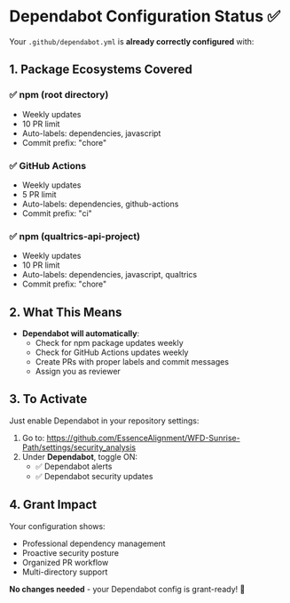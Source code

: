 # Dependabot Configuration Status ✅

Your `.github/dependabot.yml` is **already correctly configured** with:

## 1. Package Ecosystems Covered

### ✅ npm (root directory)

- Weekly updates
- 10 PR limit
- Auto-labels: dependencies, javascript
- Commit prefix: "chore"

### ✅ GitHub Actions

- Weekly updates  
- 5 PR limit
- Auto-labels: dependencies, github-actions
- Commit prefix: "ci"

### ✅ npm (qualtrics-api-project)

- Weekly updates
- 10 PR limit
- Auto-labels: dependencies, javascript, qualtrics
- Commit prefix: "chore"

## 2. What This Means

- **Dependabot will automatically**:
  - Check for npm package updates weekly
  - Check for GitHub Actions updates weekly
  - Create PRs with proper labels and commit messages
  - Assign you as reviewer

## 3. To Activate

Just enable Dependabot in your repository settings:

1. Go to: <https://github.com/EssenceAlignment/WFD-Sunrise-Path/settings/security_analysis>
2. Under **Dependabot**, toggle ON:
   - ✅ Dependabot alerts
   - ✅ Dependabot security updates

## 4. Grant Impact

Your configuration shows:

- Professional dependency management
- Proactive security posture
- Organized PR workflow
- Multi-directory support

**No changes needed** - your Dependabot config is grant-ready! 🎯
